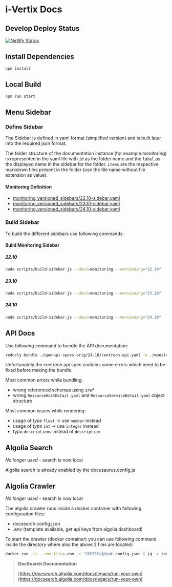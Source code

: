 # i-Vertix Docs

## Develop Deploy Status

[![Netlify Status](https://api.netlify.com/api/v1/badges/04f466d1-1cb3-47a6-a9f9-8aa60a01545d/deploy-status)](https://app.netlify.com/sites/i-vertix-docs-dev/deploys)

## Install Dependencies

```bash
npm install
```

## Local Build

```bash
npm run start
```

## Menu Sidebar

### Define Sidebar

The Sidebar is defined in yaml format (simplified version) and is built later into the required json format.

The folder structure of the documentation instance (for example monitoring) is represented in the yaml file with
`id` as the folder name and the `label` as the displayed name in the sidebar for the folder.
`items` are the respective markdown files present in the folder (use the file name without file extension as value).

#### Monitoring Definition

- [monitoring_versioned_sidebars/22.10-sidebar.yaml](./monitoring_versioned_sidebars/22.10-sidebar.yaml)
- [monitoring_versioned_sidebars/23.10-sidebar.yaml](./monitoring_versioned_sidebars/23.10-sidebar.yaml)
- [monitoring_versioned_sidebars/24.10-sidebar.yaml](./monitoring_versioned_sidebars/24.10-sidebar.yaml)

### Build Sidebar

To build the different sidebars use following commands:

#### Build Monitoring Sidebar

##### 22.10

```bash
node scripts/build-sidebar.js --docs=monitoring --versioning="22.10"
```

##### 23.10

```bash
node scripts/build-sidebar.js --docs=monitoring --versioning="23.10"
```

##### 24.10

```bash
node scripts/build-sidebar.js --docs=monitoring --versioning="24.10"
```

## API Docs

Use following command to bundle the API documentation:

```bash
redocly bundle ./openapi-specs-orig/24.10/centreon-api.yaml -o ./monitoring_versioned_docs/version-24.10/api/rest-api-v2.json
```

Unfortunately the centreon api spec contains some errors which need to be fixed before making the bundle.

Most common errors while bundling:

- wrong referenced schemas using `$ref`
- wrong `ResourceHostDetail.yaml` and `ResourceServiceDetail.yaml` object structure

Most common issues while rendering:

- usage of *type* `float` -> use `number` instead
- usage of *type* `int` -> use `integer` instead
- typo `descriptions` instead of `description`

## Algolia Search

*No longer used* - search is now local

Algolia search is already enabled by the docusaurus.config.js

## Algolia Crawler

*No longer used* - search is now local

The algolia crawler runs inside a docker container with following configuration files:

- docsearch.config.json
- .env (template available, get api keys from algolia dashboard)

To start the crawler (docker container) you can use following command inside the directory where also the above 2 files
are located:

```bash
docker run -it --env-file=.env -e "CONFIG=$(cat config.json | jq -r tostring)" algolia/docsearch-scraper
```

> **DocSearch Documentation**
>
> [https://docsearch.algolia.com/docs/legacy/run-your-own](https://docsearch.algolia.com/docs/legacy/run-your-own)

